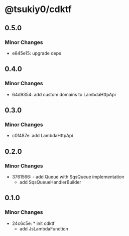 # @tsukiy0/cdktf

## 0.5.0

### Minor Changes

- e845e15: upgrade deps

## 0.4.0

### Minor Changes

- 64d9354: add custom domains to LambdaHttpApi

## 0.3.0

### Minor Changes

- c0f487e: add LambdaHttpApi

## 0.2.0

### Minor Changes

- 3761566: - add Queue with SqsQueue implementation
  - add SqsQueueHandlerBuilder

## 0.1.0

### Minor Changes

- 24c6c5e: \* init cdktf
  - add JsLambdaFunction
